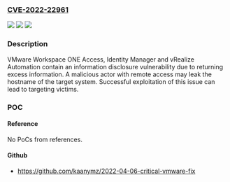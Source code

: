### [CVE-2022-22961](https://cve.mitre.org/cgi-bin/cvename.cgi?name=CVE-2022-22961)
![](https://img.shields.io/static/v1?label=Product&message=VMware%20Workspace%20ONE%20Access%2C%20Identity%20Manager%20and%20vRealize%20Automation&color=blue)
![](https://img.shields.io/static/v1?label=Version&message=n%2Fa&color=blue)
![](https://img.shields.io/static/v1?label=Vulnerability&message=Information%20disclosure&color=brighgreen)

### Description

VMware Workspace ONE Access, Identity Manager and vRealize Automation contain an information disclosure vulnerability due to returning excess information. A malicious actor with remote access may leak the hostname of the target system. Successful exploitation of this issue can lead to targeting victims.

### POC

#### Reference
No PoCs from references.

#### Github
- https://github.com/kaanymz/2022-04-06-critical-vmware-fix

